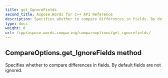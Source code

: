 ```yaml
---
title: get_IgnoreFields
second_title: Aspose.Words for C++ API Reference
description: Specifies whether to compare differences in fields. By default fields are not ignored. 
type: docs
weight: 0
url: /cpp/aspose.words.comparing/compareoptions/get_ignorefields/
---
```

## CompareOptions.get_IgnoreFields method


Specifies whether to compare differences in fields. By default fields are not ignored. 

